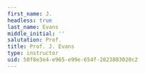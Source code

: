```yaml
---
first_name: J.
headless: true
last_name: Evans
middle_initial: ''
salutation: Prof.
title: Prof. J. Evans
type: instructor
uid: 50f8e3e4-e965-e99e-654f-2823803020c2
---
```

